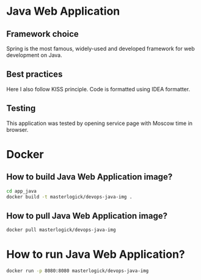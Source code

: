 # Java Web Application

## Framework choice

Spring is the most famous, widely-used and developed framework for web development on Java.

## Best practices

Here I also follow KISS principle.
Code is formatted using IDEA formatter.

## Testing

This application was tested by opening service page with Moscow time in browser.

# Docker

## How to build Java Web Application image?

```bash
cd app_java
docker build -t masterlogick/devops-java-img .
```

## How to pull Java Web Application image?

```bash
docker pull masterlogick/devops-java-img
```

# How to run Java Web Application?

```bash
docker run -p 8080:8080 masterlogick/devops-java-img
```
